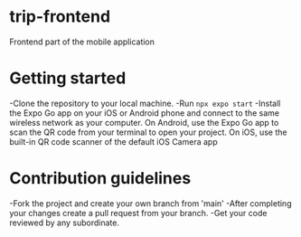 # trip-frontend
 Frontend part of the mobile application
# Getting started
 -Clone the repository to your local machine.
 -Run `npx expo start`
 -Install the Expo Go app on your iOS or Android phone and connect to the same wireless network as your computer. On Android, use the Expo Go app to scan the QR code from your terminal to open your project. On iOS, use the built-in QR code scanner of the default iOS Camera app

# Contribution guidelines
 -Fork the project and create your own branch from 'main'
 -After completing your changes create a pull request from your branch.
 -Get your code reviewed by any subordinate.

